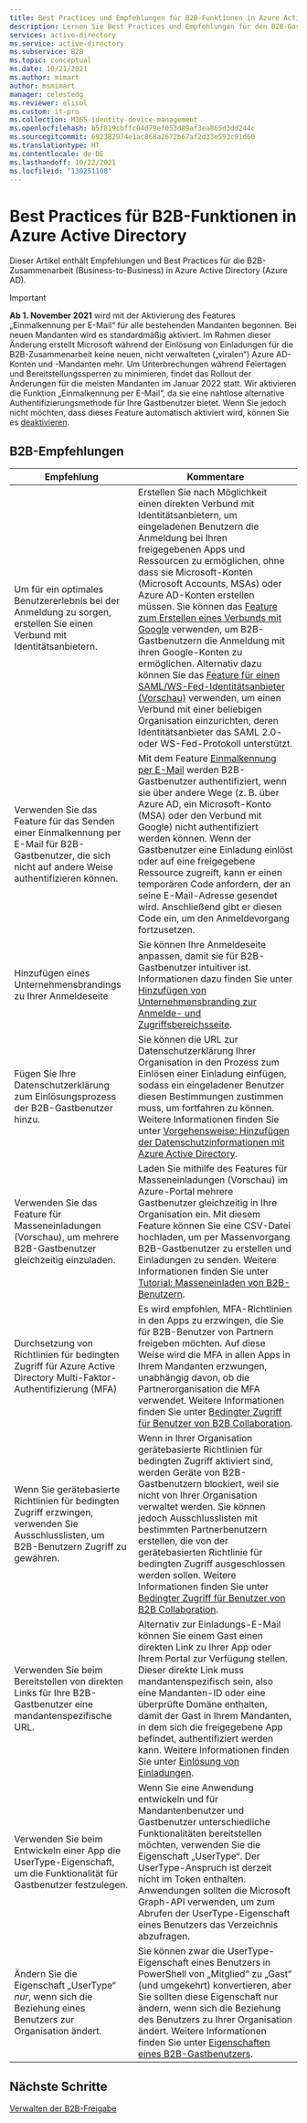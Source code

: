 ```yaml
---
title: Best Practices und Empfehlungen für B2B-Funktionen in Azure Active Directory
description: Lernen Sie Best Practices und Empfehlungen für den B2B-Gastbenutzerzugriff in Azure Active Directory kennen.
services: active-directory
ms.service: active-directory
ms.subservice: B2B
ms.topic: conceptual
ms.date: 10/21/2021
ms.author: mimart
author: msmimart
manager: celestedg
ms.reviewer: elisol
ms.custom: it-pro
ms.collection: M365-identity-device-management
ms.openlocfilehash: b5f819cbffc04d79ef053d89af3ea865d3dd244c
ms.sourcegitcommit: 692382974e1ac868a2672b67af2d33e593c91d60
ms.translationtype: HT
ms.contentlocale: de-DE
ms.lasthandoff: 10/22/2021
ms.locfileid: "130251108"
---
```

# <a name="azure-active-directory-b2b-best-practices"></a>Best Practices für B2B-Funktionen in Azure Active Directory
Dieser Artikel enthält Empfehlungen und Best Practices für die B2B-Zusammenarbeit (Business-to-Business) in Azure Active Directory (Azure AD).

> [!IMPORTANT]
> **Ab 1. November 2021** wird mit der Aktivierung des Features „Einmalkennung per E-Mail“ für alle bestehenden Mandanten begonnen. Bei neuen Mandanten wird es standardmäßig aktiviert. Im Rahmen dieser Änderung erstellt Microsoft während der Einlösung von Einladungen für die B2B-Zusammenarbeit keine neuen, nicht verwalteten („viralen“) Azure AD-Konten und -Mandanten mehr. Um Unterbrechungen während Feiertagen und Bereitstellungssperren zu minimieren, findet das Rollout der Änderungen für die meisten Mandanten im Januar 2022 statt. Wir aktivieren die Funktion „Einmalkennung per E-Mail“, da sie eine nahtlose alternative Authentifizierungsmethode für Ihre Gastbenutzer bietet. Wenn Sie jedoch nicht möchten, dass dieses Feature automatisch aktiviert wird, können Sie es [deaktivieren](one-time-passcode.md#disable-email-one-time-passcode).


## <a name="b2b-recommendations"></a>B2B-Empfehlungen
| Empfehlung | Kommentare |
| --- | --- |
| Um für ein optimales Benutzererlebnis bei der Anmeldung zu sorgen, erstellen Sie einen Verbund mit Identitätsanbietern. | Erstellen Sie nach Möglichkeit einen direkten Verbund mit Identitätsanbietern, um eingeladenen Benutzern die Anmeldung bei Ihren freigegebenen Apps und Ressourcen zu ermöglichen, ohne dass sie Microsoft-Konten (Microsoft Accounts, MSAs) oder Azure AD-Konten erstellen müssen. Sie können das [Feature zum Erstellen eines Verbunds mit Google](google-federation.md) verwenden, um B2B-Gastbenutzern die Anmeldung mit ihren Google-Konten zu ermöglichen. Alternativ dazu können Sie das [Feature für einen SAML/WS-Fed-Identitätsanbieter (Vorschau)](direct-federation.md) verwenden, um einen Verbund mit einer beliebigen Organisation einzurichten, deren Identitätsanbieter das SAML 2.0- oder WS-Fed-Protokoll unterstützt. |
| Verwenden Sie das Feature für das Senden einer Einmalkennung per E-Mail für B2B-Gastbenutzer, die sich nicht auf andere Weise authentifizieren können. | Mit dem Feature [Einmalkennung per E-Mail](one-time-passcode.md) werden B2B-Gastbenutzer authentifiziert, wenn sie über andere Wege (z. B. über Azure AD, ein Microsoft-Konto (MSA) oder den Verbund mit Google) nicht authentifiziert werden können. Wenn der Gastbenutzer eine Einladung einlöst oder auf eine freigegebene Ressource zugreift, kann er einen temporären Code anfordern, der an seine E-Mail-Adresse gesendet wird. Anschließend gibt er diesen Code ein, um den Anmeldevorgang fortzusetzen. |
| Hinzufügen eines Unternehmensbrandings zu Ihrer Anmeldeseite | Sie können Ihre Anmeldeseite anpassen, damit sie für B2B-Gastbenutzer intuitiver ist. Informationen dazu finden Sie unter [Hinzufügen von Unternehmensbranding zur Anmelde- und Zugriffsbereichsseite](../fundamentals/customize-branding.md). |
| Fügen Sie Ihre Datenschutzerklärung zum Einlösungsprozess der B2B-Gastbenutzer hinzu. | Sie können die URL zur Datenschutzerklärung Ihrer Organisation in den Prozess zum Einlösen einer Einladung einfügen, sodass ein eingeladener Benutzer diesen Bestimmungen zustimmen muss, um fortfahren zu können. Weitere Informationen finden Sie unter [Vorgehensweise: Hinzufügen der Datenschutzinformationen mit Azure Active Directory](../fundamentals/active-directory-properties-area.md). |
| Verwenden Sie das Feature für Masseneinladungen (Vorschau), um mehrere B2B-Gastbenutzer gleichzeitig einzuladen. | Laden Sie mithilfe des Features für Masseneinladungen (Vorschau) im Azure-Portal mehrere Gastbenutzer gleichzeitig in Ihre Organisation ein. Mit diesem Feature können Sie eine CSV-Datei hochladen, um per Massenvorgang B2B-Gastbenutzer zu erstellen und Einladungen zu senden. Weitere Informationen finden Sie unter [Tutorial: Masseneinladen von B2B-Benutzern](tutorial-bulk-invite.md). |
| Durchsetzung von Richtlinien für bedingten Zugriff für Azure Active Directory Multi-Faktor-Authentifizierung (MFA) | Es wird empfohlen, MFA-Richtlinien in den Apps zu erzwingen, die Sie für B2B-Benutzer von Partnern freigeben möchten. Auf diese Weise wird die MFA in allen Apps in Ihrem Mandanten erzwungen, unabhängig davon, ob die Partnerorganisation die MFA verwendet. Weitere Informationen finden Sie unter [Bedingter Zugriff für Benutzer von B2B Collaboration](conditional-access.md). |
| Wenn Sie gerätebasierte Richtlinien für bedingten Zugriff erzwingen, verwenden Sie Ausschlusslisten, um B2B-Benutzern Zugriff zu gewähren. | Wenn in Ihrer Organisation gerätebasierte Richtlinien für bedingten Zugriff aktiviert sind, werden Geräte von B2B-Gastbenutzern blockiert, weil sie nicht von Ihrer Organisation verwaltet werden. Sie können jedoch Ausschlusslisten mit bestimmten Partnerbenutzern erstellen, die von der gerätebasierten Richtlinie für bedingten Zugriff ausgeschlossen werden sollen. Weitere Informationen finden Sie unter [Bedingter Zugriff für Benutzer von B2B Collaboration](conditional-access.md). |
| Verwenden Sie beim Bereitstellen von direkten Links für Ihre B2B-Gastbenutzer eine mandantenspezifische URL. | Alternativ zur Einladungs-E-Mail können Sie einem Gast einen direkten Link zu Ihrer App oder Ihrem Portal zur Verfügung stellen. Dieser direkte Link muss mandantenspezifisch sein, also eine Mandanten-ID oder eine überprüfte Domäne enthalten, damit der Gast in Ihrem Mandanten, in dem sich die freigegebene App befindet, authentifiziert werden kann. Weitere Informationen finden Sie unter [Einlösung von Einladungen](redemption-experience.md). |
| Verwenden Sie beim Entwickeln einer App die UserType-Eigenschaft, um die Funktionalität für Gastbenutzer festzulegen.  | Wenn Sie eine Anwendung entwickeln und für Mandantenbenutzer und Gastbenutzer unterschiedliche Funktionalitäten bereitstellen möchten, verwenden Sie die Eigenschaft „UserType“. Der UserType-Anspruch ist derzeit nicht im Token enthalten. Anwendungen sollten die Microsoft Graph-API verwenden, um zum Abrufen der UserType-Eigenschaft eines Benutzers das Verzeichnis abzufragen. |
| Ändern Sie die Eigenschaft „UserType“ *nur*, wenn sich die Beziehung eines Benutzers zur Organisation ändert. | Sie können zwar die UserType-Eigenschaft eines Benutzers in PowerShell von „Mitglied“ zu „Gast“ (und umgekehrt) konvertieren, aber Sie sollten diese Eigenschaft nur ändern, wenn sich die Beziehung des Benutzers zu Ihrer Organisation ändert. Weitere Informationen finden Sie unter [Eigenschaften eines B2B-Gastbenutzers](user-properties.md).|

## <a name="next-steps"></a>Nächste Schritte

[Verwalten der B2B-Freigabe](delegate-invitations.md)
